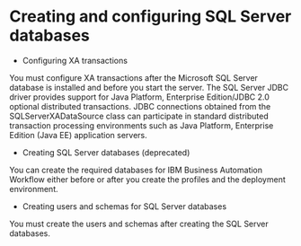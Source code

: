 # Creating and configuring SQL Server databases

- Configuring XA transactions

You must configure XA transactions after the Microsoft SQL Server database is installed and before you start the server. The SQL Server JDBC driver provides support for Java Platform, Enterprise Edition/JDBC 2.0 optional distributed transactions. JDBC connections obtained from the SQLServerXADataSource class can participate in standard distributed transaction processing environments such as Java Platform, Enterprise Edition (Java EE) application servers.
- Creating SQL Server databases (deprecated)

You can create the required databases for IBM Business Automation Workflow either before or after you create the profiles and the deployment environment.
- Creating users and schemas for SQL Server databases

You must create the users and schemas after creating the SQL Server databases.